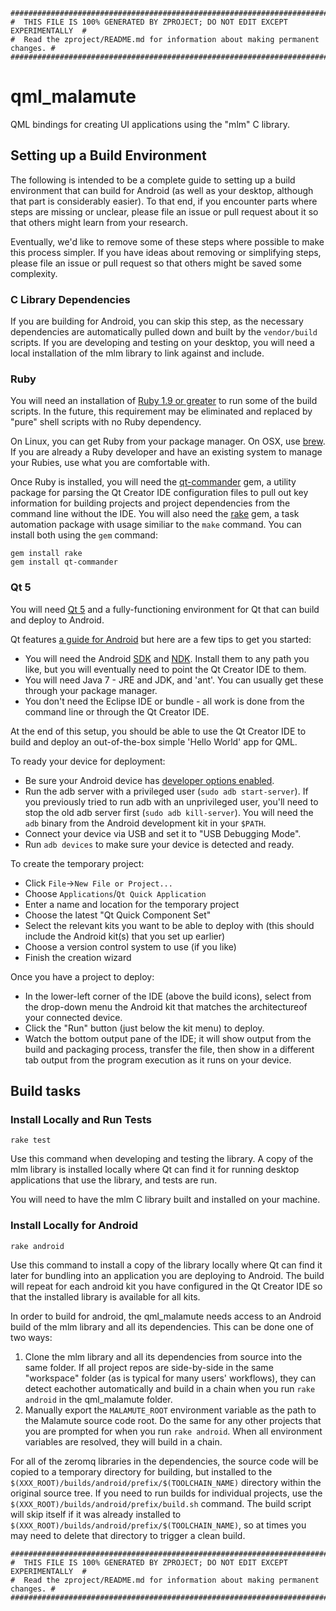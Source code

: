 ```
################################################################################
#  THIS FILE IS 100% GENERATED BY ZPROJECT; DO NOT EDIT EXCEPT EXPERIMENTALLY  #
#  Read the zproject/README.md for information about making permanent changes. #
################################################################################
```
# qml_malamute

QML bindings for creating UI applications using the "mlm" C library.

## Setting up a Build Environment

The following is intended to be a complete guide to setting up a build
environment that can build for Android (as well as your desktop, although
that part is considerably easier). To that end, if you encounter parts
where steps are missing or unclear, please file an issue or pull request
about it so that others might learn from your research.

Eventually, we'd like to remove some of these steps where possible to make
this process simpler. If you have ideas about removing or simplifying steps,
please file an issue or pull request so that others might be saved some complexity.

### C Library Dependencies

If you are building for Android, you can skip this step, as the necessary
dependencies are automatically pulled down and built by the `vendor/build`
scripts. If you are developing and testing on your desktop, you will need
a local installation of the mlm library to link against and include.

### Ruby

You will need an installation of
[Ruby 1.9 or greater](https://www.ruby-lang.org/en/downloads/)
to run some of the build scripts. In the future, this requirement may be
eliminated and replaced by "pure" shell scripts with no Ruby dependency.

On Linux, you can get Ruby from your package manager. On OSX, use
[brew](http://brew.sh/). If you are already a Ruby developer and have an
existing system to manage your Rubies, use what you are comfortable with.

Once Ruby is installed, you will need the
[qt-commander](https://github.com/jemc/qt-commander) gem, a utility package
for parsing the Qt Creator IDE configuration files to pull out key information
for building projects and project dependencies from the command line without
the IDE. You will also need the [rake](https://github.com/jimweirich/rake)
gem, a task automation package with usage similiar to the `make` command.
You can install both using the `gem` command:
```
gem install rake
gem install qt-commander
```

### Qt 5

You will need [Qt 5](http://www.qt.io/download-open-source/) and a
fully-functioning environment for Qt that can build and deploy to Android.

Qt features [a guide for Android](http://qt-project.org/doc/qt-5/android-support.html)
but here are a few tips to get you started:

* You will need the Android [SDK](https://developer.android.com/sdk/index.html)
and [NDK](https://developer.android.com/tools/sdk/ndk/index.html).
Install them to any path you like, but you will eventually need to point
the Qt Creator IDE to them.
* You will need Java 7 - JRE and JDK, and 'ant'. You can usually get
these through your package manager.
* You don't need the Eclipse IDE or bundle - all work is done from the
command line or through the Qt Creator IDE.

At the end of this setup, you should be able to use the Qt Creator IDE to
build and deploy an out-of-the-box simple 'Hello World' app for QML.

To ready your device for deployment:

* Be sure your Android device has
[developer options enabled](http://developer.android.com/tools/device.html#developer-device-options).
* Run the adb server with a privileged user (`sudo adb start-server`).
If you previously tried to run adb with an unprivileged user, you'll need
to stop the old adb server first (`sudo adb kill-server`). You will need
the `adb` binary from the Android development kit in your `$PATH`.
* Connect your device via USB and set it to "USB Debugging Mode".
* Run `adb devices` to make sure your device is detected and ready.

To create the temporary project:

* Click `File`->`New File or Project...`
* Choose `Applications`/`Qt Quick Application`
* Enter a name and location for the temporary project
* Choose the latest "Qt Quick Component Set"
* Select the relevant kits you want to be able to deploy with (this should
include the Android kit(s) that you set up earlier)
* Choose a version control system to use (if you like)
* Finish the creation wizard

Once you have a project to deploy:

* In the lower-left corner of the IDE (above the build icons),
select from the drop-down menu the Android kit that matches the
architectureof your connected device.
* Click the "Run" button (just below the kit menu) to deploy.
* Watch the bottom output pane of the IDE; it will show output from
the build and packaging process, transfer the file, then show in a
different tab output from the program execution as it runs on your device.

## Build tasks

### Install Locally and Run Tests
```
rake test
```

Use this command when developing and testing the library. A copy of the
mlm library is installed locally where Qt can find it for
running desktop applications that use the library, and tests are run.

You will need to have the mlm C library built and installed
on your machine.

### Install Locally for Android
```
rake android
```

Use this command to install a copy of the library locally where Qt can find
it later for bundling into an application you are deploying to Android.
The build will repeat for each android kit you have configured in the Qt
Creator IDE so that the installed library is available for all kits.

In order to build for android, the qml_malamute needs access to
an Android build of the mlm library and all its dependencies.
This can be done one of two ways:

1. Clone the mlm library and all its dependencies from source
into the same folder. If all project repos are side-by-side in the same
"workspace" folder (as is typical for many users' workflows), they can
detect eachother automatically and build in a chain when you run
`rake android` in the qml_malamute folder.
2. Manually export the `MALAMUTE_ROOT` environment variable as the path
to the Malamute source code root. Do the same for any other projects
that you are prompted for when you run `rake android`. When all environment
variables are resolved, they will build in a chain.

For all of the zeromq libraries in the dependencies, the source code will
be copied to a temporary directory for building, but installed to the
`$(XXX_ROOT)/builds/android/prefix/$(TOOLCHAIN_NAME)` directory within
the original source tree. If you need to run builds for individual projects,
use the `$(XXX_ROOT)/builds/android/prefix/build.sh` command. The build
script will skip itself if it was already installed to
`$(XXX_ROOT)/builds/android/prefix/$(TOOLCHAIN_NAME)`, so at times you
may need to delete that directory to trigger a clean build.

```
################################################################################
#  THIS FILE IS 100% GENERATED BY ZPROJECT; DO NOT EDIT EXCEPT EXPERIMENTALLY  #
#  Read the zproject/README.md for information about making permanent changes. #
################################################################################
```
